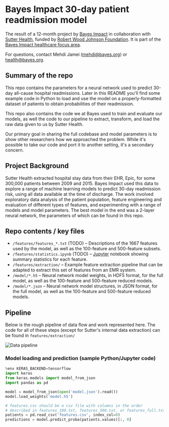 # Bayes Impact 30-day patient readmission model

The result of a 12-month project by [Bayes Impact](http://www.bayesimpact.org/) in collaboration with [Sutter Health](http://www.sutterhealth.org/), funded by [Robert Wood Johnson Foundation](http://www.rwjf.org/). It is part of the [Bayes Impact healthcare focus area](http://www.bayesimpact.org/focus/health).

For questions, contact Mehdi Jamei (mehdi@bayes.org) or health@bayes.org.

## Summary of the repo

This repo contains the parameters for a neural network used to predict 30-day all-cause hospital readmissions. Later in this README you'll find some example code in Python to load and use the model on a properly-formatted dataset of patients to obtain probabilities of their readmission.

This repo also contains the code we at Bayes used to train and evaluate our models, as well the code to our pipeline to extract, transform, and load the raw data given to us by Sutter Health.

Our primary goal in sharing the full codebase and model parameters is to show other researchers how we approached the problem. While it's possible to take our code and port it to another setting, it's a secondary concern.

## Project Background

Sutter Health extracted hospital stay data from their EHR, Epic, for some 300,000 patients between 2009 and 2015. Bayes Impact used this data to explore a range of machine learning models to predict 30-day readmission risk, using all data available at the time of discharge. The work involved exploratory data analysis of the patient population, feature engineering and evaluation of different types of features, and experimenting with a range of models and model parameters. The best model in the end was a 2-layer neural network, the parameters of which can be found in this repo.

## Repo contents / key files

- `/features/features_*.txt` (TODO) – Descriptions of the 1667 features used by the model, as well as the 100-feature and 500-feature subsets.
- `/features/statistics.ipynb` (TODO) – [Jupyter](http://jupyter.org/) notebook showing summary statistics for each feature.
- `/features/extraction/` – Example feature extraction pipeline that can be adapted to extract this set of features from an EMR system.
- `/model/*.h5` – Neural network model weights, in HDF5 format, for the full model, as well as the 100-feature and 500-feature reduced models.
- `/model/*.json` – Neural network model structures, in JSON format, for the full model, as well as the 100-feature and 500-feature reduced models.

## Pipeline

Below is the rough pipeline of data flow and work represented here. The code for all of these steps (except for Sutter's internal data extraction) can be found in `features/extraction/`

![Data pipeline](https://github.com/bayesimpact/readmission-risk/blob/master/doc/images/data-pipeline.png?raw=true)

### Model loading and prediction (sample Python/Jupyter code)

```python
%env KERAS_BACKEND=tensorflow
import keras
from keras.models import model_from_json
import pandas as pd

model = model_from_json(open('model.json').read())
model.load_weights('model.h5')

# features.csv should be a csv file with columns in the order
# described in features_100.txt, features_500.txt, or features_full.txt.
patients = pd.read_csv('features.csv', index_col=0)
predictions = model.predict_proba(patients.values)[:, 0]
```

